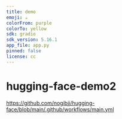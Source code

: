 ```yaml
---
title: demo
emoji: ☕
colorFrom: purple
colorTo: yellow
sdk: gradio
sdk_version: 5.16.1
app_file: app.py
pinned: false
license: cc
---
```


# hugging-face-demo2
https://github.com/nogibjj/hugging-face/blob/main/.github/workflows/main.yml